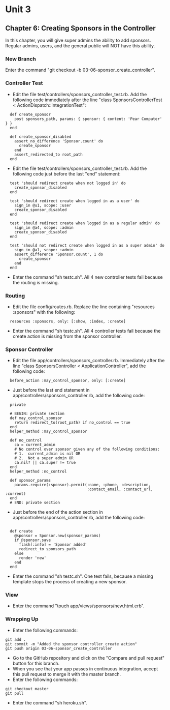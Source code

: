 # Unit 3
## Chapter 6: Creating Sponsors in the Controller

In this chapter, you will give super admins the ability to add sponsors.  Regular admins, users, and the general public will NOT have this ability.

### New Branch
Enter the command "git checkout -b 03-06-sponsor_create_controller".

### Controller Test
* Edit the file test/controllers/sponsors_controller_test.rb.  Add the following code immediately after the line "class SponsorsControllerTest < ActionDispatch::IntegrationTest":
```
  def create_sponsor
    post sponsors_path, params: { sponsor: { content: 'Pear Computer' } }
  end

  def create_sponsor_disabled
    assert_no_difference 'Sponsor.count' do
      create_sponsor
    end
    assert_redirected_to root_path
  end
```
* Edit the file test/controllers/sponsors_controller_test.rb.  Add the following code just before the last "end" statement:
```
  test 'should redirect create when not logged in' do
    create_sponsor_disabled
  end

  test 'should redirect create when logged in as a user' do
    sign_in @u1, scope: :user
    create_sponsor_disabled
  end

  test 'should redirect create when logged in as a regular admin' do
    sign_in @a4, scope: :admin
    create_sponsor_disabled
  end

  test 'should not redirect create when logged in as a super admin' do
    sign_in @a1, scope: :admin
    assert_difference 'Sponsor.count', 1 do
      create_sponsor
    end
  end
```
* Enter the command "sh testc.sh".  All 4 new controller tests fail because the routing is missing.

### Routing
* Edit the file config/routes.rb.  Replace the line containing "resources :sponsors" with the following:
```
  resources :sponsors, only: [:show, :index, :create]
```
* Enter the command "sh testc.sh".  All 4 controller tests fail because the create action is missing from the sponsor controller.

### Sponsor Controller
* Edit the file app/controllers/sponsors_controller.rb.  Immediately after the line "class SponsorsController < ApplicationController", add the following code:
```
  before_action :may_control_sponsor, only: [:create]

```
* Just before the last end statement in app/controllers/sponsors_controller.rb, add the following code:
```
  private

  # BEGIN: private section
  def may_control_sponsor
    return redirect_to(root_path) if no_control == true
  end
  helper_method :may_control_sponsor

  def no_control
    ca = current_admin
    # No control over sponsor given any of the following conditions:
    # 1.  current_admin is nil OR
    # 2.  Not a super admin OR
    ca.nil? || ca.super != true
  end
  helper_method :no_control

  def sponsor_params
    params.require(:sponsor).permit(:name, :phone, :description,
                                    :contact_email, :contact_url, :current)
  end
  # END: private section
```
* Just before the end of the action section in app/controllers/sponsors_controller.rb, add the following code:
```

  def create
    @sponsor = Sponsor.new(sponsor_params)
    if @sponsor.save
      flash[:info] = 'Sponsor added'
      redirect_to sponsors_path
    else
      render 'new'
    end
  end
```
* Enter the command "sh testc.sh".  One test fails, because a missing template stops the process of creating a new sponsor.

### View
* Enter the command "touch app/views/sponsors/new.html.erb".

### Wrapping Up
* Enter the following commands:
```
git add .
git commit -m "Added the sponsor controller create action"
git push origin 03-06-sponsor_create_controller
```
* Go to the GitHub repository and click on the "Compare and pull request" button for this branch.
* When you see that your app passes in continuous integration, accept this pull request to merge it with the master branch.
* Enter the following commands:
```
git checkout master
git pull
```
* Enter the command "sh heroku.sh". 
